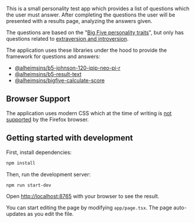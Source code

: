 This is a small personality test app which provides a list of questions which
the user must answer. After completing the questions the user will be presented
with a results page, analyzing the answers given.

The questions are based on the "[Big Five personality traits](https://en.wikipedia.org/wiki/Big_Five_personality_traits)", but only has questions related
to [extraversion and
introversion](https://en.wikipedia.org/wiki/Extraversion_and_introversion).

The application uses these libraries under the hood to provide the framework for
questions and answers:

- [@alheimsins/b5-johnson-120-ipip-neo-pi-r](https://github.com/Alheimsins/b5-johnson-120-ipip-neo-pi-r)
- [@alheimsins/b5-result-text](https://github.com/Alheimsins/b5-result-text)
- [@alheimsins/bigfive-calculate-score](https://github.com/Alheimsins/bigfive-calculate-score)

## Browser Support

The application uses modern CSS which at the time of writing is [not supported](https://caniuse.com/?search=%3Ahas) by the Firefox browser.

## Getting started with development

First, install dependencies:

```bash
npm install
```

Then, run the development server:

```bash
npm run start-dev
```

Open [http://localhost:8765](http://localhost:8765) with your browser to see the result.

You can start editing the page by modifying `app/page.tsx`. The page auto-updates as you edit the file.
